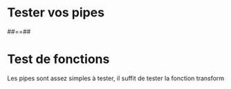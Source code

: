 <!-- .slide: class="transition-bg-grey-1 underline" -->
# Tester vos pipes

##==##

<!-- .slide: class="sfeir-basic-slide" -->
# Test de fonctions<br>
Les pipes sont assez simples à tester, il suffit de tester la fonction transform

